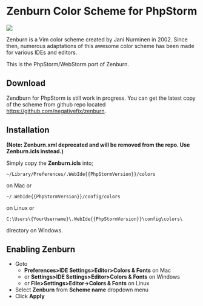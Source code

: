 # Zenburn Color Scheme for PhpStorm 

![](https://github.com/negativefix/zenburn/blob/master/screenshots/html.png)

Zenburn is a Vim color scheme created by Jani Nurminen in 2002. Since then, numerous adaptations of this awesome color scheme has been made for various IDEs and editors.

This is the PhpStorm/WebStorm port of Zenburn.

## Download
Zendburn for PhpStorm is still work in progress. You can get the latest copy of the scheme from github repo located https://github.com/negativefix/zenburn.

## Installation
__(Note: Zenburn.xml deprecated and will be removed from the repo. Use Zenburn.icls instead.)__

Simply copy the __Zenburn.icls__ into;

	~/Library/Preferences/.WebIde{{PhpStormVersion}}/colors

on Mac or 

	~/.WebIde{{PhpStormVersion}}/config/colors

on Linux or

	C:\Users\{YourUsername}\.WebIde{{PhpStormVersion}}\config\colors\ 

directory on Windows.

## Enabling Zenburn
* Goto 
    * __Preferences>IDE Settings>Editor>Colors & Fonts__ on Mac 
    * or __Settings>IDE Settings>Editor>Colors & Fonts__ on Windows
    * or __File>Settings>Editor->Colors & Fonts__ on Linux
* Select __Zenburn__ from __Scheme name__ dropdown menu
* Click __Apply__
